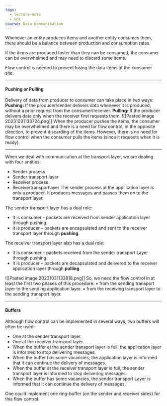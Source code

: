 ```yaml
---
tags:
  - lecture-note
  - uni
course: Data Kommunikation
---
```

Whenever an entity produces items and another entity consumes them, there should be a balance between production and consumption rates.

If the items are produced faster than they can be consumed, the consumer can be overwhelmed and may need to discard some items.

Flow control is needed to prevent losing the data items at the consumer site.

***
#### Pushing or Pulling
Delivery of data from producer to consumer can take place in two ways:
**Pushing:** If the producer/sender delivers data whenever it is produced, without a prior request from the consumer/receiver.
**Pulling:** If the producer delivers data only when the receiver first requests them.
![[Pasted image 20231031133724.png]]
When the producer pushes the items, the consumer may be overwhelmed and there is a need for flow control, in the opposite direction, to prevent discarding of the items. However, there is no need for flow control when the consumer pulls the items (since it requests when it is ready). 

***
When we deal with communication at the transport layer, we are dealing with four entities:
* Sender process
* Sender transport layer
* Receiver process
* Receivertransportlayer
The sender process at the application layer is only a producer. It produces messages and passes them on to the transport layer.

The sender transport layer has a dual role:
* It is consumer - packets are received from sender application layer through pushing.
* It is producer – packets are encapsulated and sent to the receiver transport layer through **pushing**.

The receiver transport layer also has a dual role:
* It is consumer – packets received from the sender transport Layer through pushing.
* It is producer – packets are decapsulated and delivered to the receiver application layer through **pulling**.

![[Pasted image 20231031133918.png]]
So, we need the flow control in at least the first two phases of this procedure:
▪ from the sending transport layer to the sending application layer.
▪ from the receiving transport layer to the sending transport layer.

***
#### Buffers
Although flow control can be implemented in several ways, two buffers will often be used:
* One at the sender transport layer.
* One at the receiver transport layer.
* When the buffer at the sender transport layer is full, the application layer is informed to stop delivering messages.
* When the buffer has some vacancies, the application layer is informed that it can continue the delivery of messages.
* When the buffer at the receiver transport layer is full, the sender transport layer is informed to stop delivering messages.
* When the buffer has some vacancies, the sender transport Layer is informed that it can continue the delivery of messages.

One could implement one ring-buffer (on the sender and receiver sides) for this flow
control.